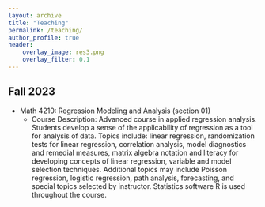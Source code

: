 ```yaml
---
layout: archive
title: "Teaching"
permalink: /teaching/
author_profile: true
header:
    overlay_image: res3.png 
    overlay_filter: 0.1
---
```




    
## Fall 2023

* Math 4210: Regression Modeling and Analysis (section 01)
    + Course Description: Advanced course in applied regression analysis. Students develop a sense of the applicability of regression as a tool for analysis of data. Topics include: linear regression, randomization tests for linear regression, correlation analysis, model diagnostics and remedial measures, matrix algebra notation and literacy for developing concepts of linear regression, variable and model selection techniques. Additional topics may include Poisson regression, logistic regression, path analysis, forecasting, and special topics selected by instructor. Statistics software R is used throughout the course. 